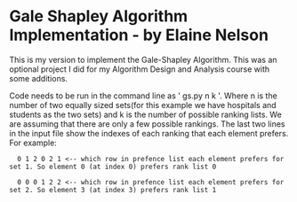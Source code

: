 # Gale Shapley Algorithm Implementation - by Elaine Nelson


This is my version to implement the Gale-Shapley Algorithm. This was an optional project I did for my Algorithm Design and Analysis course with some additions.

Code needs to be run in the command line as ' gs.py n k '. Where n is the number of two equally sized sets(for this example we have hospitals and students as the two sets) and k is the number of possible ranking lists. We are assuming that there are only a few possible rankings. The last two lines in the input file show the indexes of each ranking that each element prefers. For example:     
         
      0 1 2 0 2 1 <-- which row in prefence list each element prefers for set 1. So element 0 (at index 0) prefers rank list 0 
      
      0 0 0 1 2 2 <-- which row in prefence list each element prefers for set 2. So element 3 (at index 3) prefers rank list 1 
      


